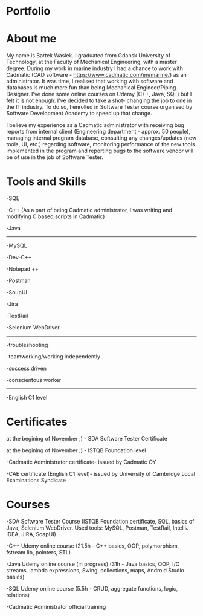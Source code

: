 # Portfolio
# About me

My name is Bartek Wasiek. I graduated from Gdansk University of Technology, at the Faculty of Mechanical Engineering, with a master degree. During my work in marine industry I had a chance to work with Cadmatic (CAD software - https://www.cadmatic.com/en/marine/) as an administrator. It was time, I realised that working with software and databases is much more fun than being Mechanical Engineer/Piping Designer. I've done some online courses on Udemy (C++, Java, SQL) but I felt it is not enough. I've decided to take a shot- changing the job to one in the IT industry. To do so, I enrolled in Software Tester course organised by Software Development Academy to speed up that change.

I believe my experience as a Cadmatic administrator with receiving bug reports from internal client (Engineering department - approx. 50 people), managing internal program database, consulting any changes/updates (new tools, UI, etc.) regarding software, monitoring performance of the new tools implemented in the program and reporting bugs to the software vendor will be of use in the job of Software Tester.

# Tools and Skills

-SQL

-C++ (As a part of being Cadmatic administrator, I was writing and modifying C based scripts in Cadmatic)

-Java

-------

-MySQL

-Dev-C++

-Notepad ++

-Postman

-SoupUI

-Jira

-TestRail

-Selenium WebDriver

-------

-troubleshooting

-teamworking/working independently

-success driven

-conscientous worker

-------

-English C1 level

# Certificates

at the begining of November ;) - SDA Software Tester Certificate 

at the begining of November ;) - ISTQB Foundation level

-Cadmatic Administrator certificate- issued by Cadmatic OY

-CAE certificate (English C1 level)- issued by University of Cambridge Local Examinations Syndicate

# Courses

-SDA Software Tester Course (ISTQB Foundation certificate, SQL, basics of Java, Selenium WebDriver. Used tools: MySQL, Postman, TestRail, IntelliJ IDEA, JIRA, SoapUI)

-C++ Udemy online course (21.5h - C++ basics, OOP, polymorphism, fstream lib, pointers, STL)

-Java Udemy online course (in progress) (31h - Java basics, OOP, I/O streams, lambda expressions, Swing, collections, maps, Android Studio basics)

-SQL Udemy online course (5.5h - CRUD, aggregate functions, logic, relations)

-Cadmatic Administrator official training
